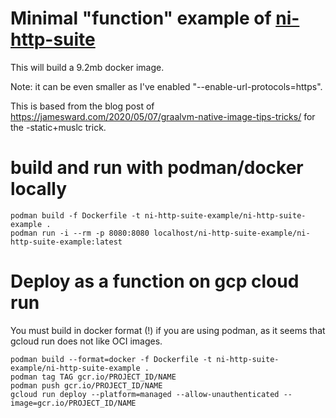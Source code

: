 # Minimal "function" example of [ni-http-suite](https://github.com/digitalfondue/ni-http-suite)

This will build a 9.2mb docker image.

Note: it can be even smaller as I've enabled "--enable-url-protocols=https".

This is based from the blog post of https://jamesward.com/2020/05/07/graalvm-native-image-tips-tricks/ for the -static+muslc trick.


# build and run with podman/docker locally

```
podman build -f Dockerfile -t ni-http-suite-example/ni-http-suite-example .
podman run -i --rm -p 8080:8080 localhost/ni-http-suite-example/ni-http-suite-example:latest
```

# Deploy as a function on gcp cloud run

You must build in docker format (!) if you are using podman, as it seems that gcloud run does not like OCI images.

```
podman build --format=docker -f Dockerfile -t ni-http-suite-example/ni-http-suite-example .
podman tag TAG gcr.io/PROJECT_ID/NAME
podman push gcr.io/PROJECT_ID/NAME
gcloud run deploy --platform=managed --allow-unauthenticated --image=gcr.io/PROJECT_ID/NAME
```
